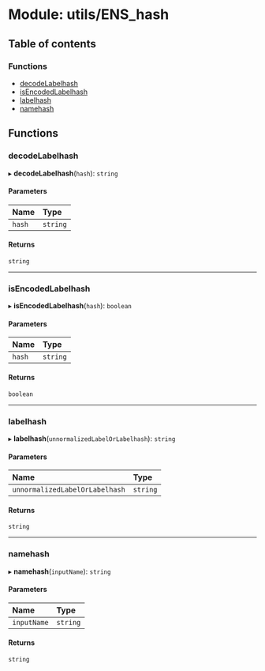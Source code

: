 # Module: utils/ENS\_hash

## Table of contents

### Functions

- [decodeLabelhash](utils_ENS_hash.md#decodelabelhash)
- [isEncodedLabelhash](utils_ENS_hash.md#isencodedlabelhash)
- [labelhash](utils_ENS_hash.md#labelhash)
- [namehash](utils_ENS_hash.md#namehash)

## Functions

### decodeLabelhash

▸ **decodeLabelhash**(`hash`): `string`

#### Parameters

| Name | Type |
| :------ | :------ |
| `hash` | `string` |

#### Returns

`string`

___

### isEncodedLabelhash

▸ **isEncodedLabelhash**(`hash`): `boolean`

#### Parameters

| Name | Type |
| :------ | :------ |
| `hash` | `string` |

#### Returns

`boolean`

___

### labelhash

▸ **labelhash**(`unnormalizedLabelOrLabelhash`): `string`

#### Parameters

| Name | Type |
| :------ | :------ |
| `unnormalizedLabelOrLabelhash` | `string` |

#### Returns

`string`

___

### namehash

▸ **namehash**(`inputName`): `string`

#### Parameters

| Name | Type |
| :------ | :------ |
| `inputName` | `string` |

#### Returns

`string`
